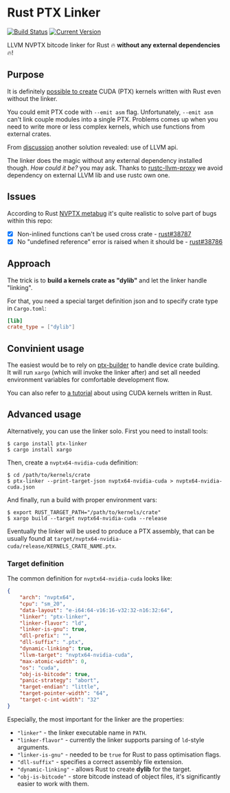 # Rust PTX Linker
[![Build Status](https://travis-ci.org/denzp/rust-ptx-linker.svg?branch=master)](https://travis-ci.org/denzp/rust-ptx-linker)
[![Current Version](https://img.shields.io/crates/v/ptx-linker.svg)](https://crates.io/crates/ptx-linker)

LLVM NVPTX bitcode linker for Rust 🔥 **without any external dependencies** 🔥!

## Purpose
It is definitely [possible to create](https://github.com/japaric/nvptx) CUDA (PTX) kernels written with Rust even without the linker.

You could emit PTX code with `--emit asm` flag.
Unfortunately, `--emit asm` can't link couple modules into a single PTX.
Problems comes up when you need to write more or less complex kernels, which use functions from external crates.

From [discussion](https://github.com/nagisa/math.rs/pull/3#issuecomment-304737732) another solution revealed: use of LLVM api.

The linker does the magic without any external dependency installed though.
*How could it be?* you may ask.
Thanks to [rustc-llvm-proxy](https://crates.io/crates/rustc-llvm-proxy) we avoid dependency on external LLVM lib and use rustc own one.

## Issues
According to Rust [NVPTX metabug](https://github.com/rust-lang/rust/issues/38789) it's quite realistic to solve part of bugs within this repo:

- [x] Non-inlined functions can't be used cross crate - [rust#38787](https://github.com/rust-lang/rust/issues/38787)
- [x] No "undefined reference" error is raised when it should be - [rust#38786](https://github.com/rust-lang/rust/issues/38786)

## Approach
The trick is to **build a kernels crate as "dylib"** and let the linker handle "linking".

For that, you need a special target definition json and to specify crate type in `Cargo.toml`:
``` toml
[lib]
crate_type = ["dylib"]
```

## Convinient usage
The easiest would be to rely on [ptx-builder](https://crates.io/crates/ptx-builder) to handle device crate building.
It will run `xargo` (which will invoke the linker after) and set all needed environment variables for comfortable development flow.

You can also refer to [a tutorial](https://github.com/denzp/rust-inline-cuda-tutorial/tree/master/chapter-1) about using CUDA kernels written in Rust.

## Advanced usage
Alternatively, you can use the linker solo.
First you need to install tools:
```
$ cargo install ptx-linker
$ cargo install xargo
```

Then, create a `nvptx64-nvidia-cuda` definition:
```
$ cd /path/to/kernels/crate
$ ptx-linker --print-target-json nvptx64-nvidia-cuda > nvptx64-nvidia-cuda.json
```

And finally, run a build with proper environment vars:
```
$ export RUST_TARGET_PATH="/path/to/kernels/crate"
$ xargo build --target nvptx64-nvidia-cuda --release
```

Eventually the linker will be used to produce a PTX assembly, that can be usually found at `target/nvptx64-nvidia-cuda/release/KERNELS_CRATE_NAME.ptx`.

### Target definition
The common definition for `nvptx64-nvidia-cuda` looks like:
``` json
{
    "arch": "nvptx64",
    "cpu": "sm_20",
    "data-layout": "e-i64:64-v16:16-v32:32-n16:32:64",
    "linker": "ptx-linker",
    "linker-flavor": "ld",
    "linker-is-gnu": true,
    "dll-prefix": "",
    "dll-suffix": ".ptx",
    "dynamic-linking": true,
    "llvm-target": "nvptx64-nvidia-cuda",
    "max-atomic-width": 0,
    "os": "cuda",
    "obj-is-bitcode": true,
    "panic-strategy": "abort",
    "target-endian": "little",
    "target-pointer-width": "64",
    "target-c-int-width": "32"
}
```

Especially, the most important for the linker are the properties:
* `"linker"` - the linker executable name in `PATH`.
* `"linker-flavor"` - currently the linker supports parsing of `ld`-style arguments.
* `"linker-is-gnu"` - needed to be `true` for Rust to pass optimisation flags.
* `"dll-suffix"` - specifies a correct assembly file extension.
* `"dynamic-linking"` - allows Rust to create **dylib** for the target.
* `"obj-is-bitcode"` - store bitcode instead of object files, it's significantly easier to work with them.
